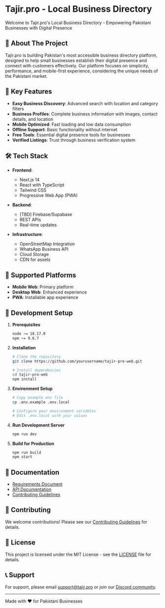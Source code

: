 # Tajir.pro - Local Business Directory

Welcome to Tajir.pro's Local Business Directory - Empowering Pakistani Businesses with Digital Presence

## 🎯 About The Project

Tajir.pro is building Pakistan's most accessible business directory platform, designed to help small businesses establish their digital presence and connect with customers effectively. Our platform focuses on simplicity, performance, and mobile-first experience, considering the unique needs of the Pakistani market.

## 🚀 Key Features

- **Easy Business Discovery**: Advanced search with location and category filters
- **Business Profiles**: Complete business information with images, contact details, and location
- **Mobile Optimized**: Fast loading and low data consumption
- **Offline Support**: Basic functionality without internet
- **Free Tools**: Essential digital presence tools for businesses
- **Verified Listings**: Trust through business verification system

## 🛠️ Tech Stack

- **Frontend**:

  - Next.js 14
  - React with TypeScript
  - Tailwind CSS
  - Progressive Web App (PWA)

- **Backend**:

  - [TBD] Firebase/Supabase
  - REST APIs
  - Real-time updates

- **Infrastructure**:
  - OpenStreetMap Integration
  - WhatsApp Business API
  - Cloud Storage
  - CDN for assets

## 📱 Supported Platforms

- **Mobile Web**: Primary platform
- **Desktop Web**: Enhanced experience
- **PWA**: Installable app experience

## 🔧 Development Setup

1. **Prerequisites**

   ```bash
   node >= 18.17.0
   npm >= 9.6.7
   ```

2. **Installation**

   ```bash
   # Clone the repository
   git clone https://github.com/yourusername/tajir-pro-web.git

   # Install dependencies
   cd tajir-pro-web
   npm install
   ```

3. **Environment Setup**

   ```bash
   # Copy example env file
   cp .env.example .env.local

   # Configure your environment variables
   # Edit .env.local with your values
   ```

4. **Run Development Server**

   ```bash
   npm run dev
   ```

5. **Build for Production**
   ```bash
   npm run build
   npm start
   ```

## 📖 Documentation

- [Requirements Document](./REQUIREMENTS.md)
- [API Documentation](./docs/api.md)
- [Contributing Guidelines](./CONTRIBUTING.md)

## 🤝 Contributing

We welcome contributions! Please see our [Contributing Guidelines](./CONTRIBUTING.md) for details.

## 📄 License

This project is licensed under the MIT License - see the [LICENSE](./LICENSE) file for details.

## 📞 Support

For support, please email support@tajir.pro or join our [Discord community](https://discord.gg/tajirpro).

---

Made with ❤️ for Pakistani Businesses
